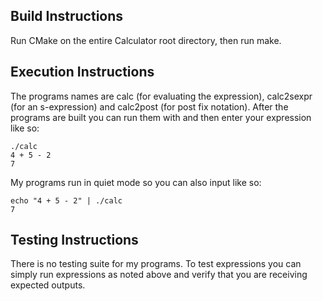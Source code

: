 Build Instructions
------------------

Run CMake on the entire Calculator root directory, then run make.

Execution Instructions
----------------------

The programs names are calc (for evaluating the expression), calc2sexpr (for an s-expression) and calc2post (for post fix notation).  After the programs are built you can run them with and then enter your expression like so:
````
./calc
4 + 5 - 2
7
````
My programs run in quiet mode so you can also input like so: 
````
echo "4 + 5 - 2" | ./calc
7
````

Testing Instructions
--------------------

There is no testing suite for my programs.  To test expressions you can simply run expressions as noted above and verify that you are receiving expected outputs.